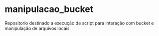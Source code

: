# manipulacao_bucket
Repositorio destinado a execução de script para interação com bucket e manipulação de arquivos locais
